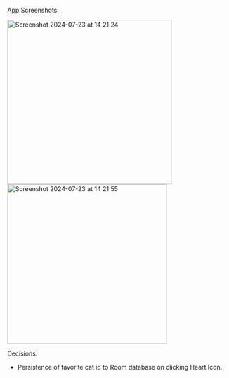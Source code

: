 App Screenshots:

<img width="374" alt="Screenshot 2024-07-23 at 14 21 24" src="https://github.com/user-attachments/assets/aa3111fd-8840-40fb-9b4a-e0fca41e4000">
<img width="363" alt="Screenshot 2024-07-23 at 14 21 55" src="https://github.com/user-attachments/assets/140f6d86-2290-4a88-950b-67aef4b1afeb">

Decisions:

- Persistence of favorite cat id to Room database on clicking Heart Icon.

